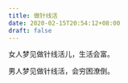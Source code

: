 ```yaml
---
title: 做针线活
date: 2020-02-15T20:54:12+08:00
draft: false
---
```


女人梦见做针线活儿，生活会富。

男人梦见做针线活，会穷困潦倒。

